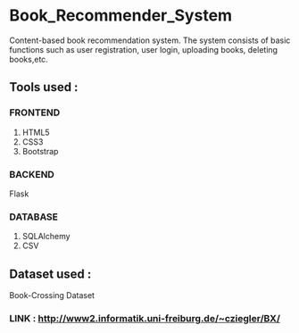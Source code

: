 # Book_Recommender_System
Content-based book recommendation system.
The system consists of basic functions such as user registration, user login, uploading books, deleting books,etc.


## Tools used :
### FRONTEND
1. HTML5
2. CSS3
3. Bootstrap
### BACKEND
Flask
### DATABASE
1. SQLAlchemy
2. CSV


## Dataset used :
Book-Crossing Dataset
### LINK : http://www2.informatik.uni-freiburg.de/~cziegler/BX/
